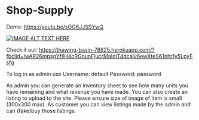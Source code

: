 # Shop-Supply

Demo: https://youtu.be/sOG6JJSSYwQ

[![IMAGE ALT TEXT HERE](https://img.youtube.com/vi/sOG6JJSSYwQ/0.jpg)](https://www.youtube.com/watch?v=sOG6JJSSYwQ)

Check it out: https://thawing-basin-78625.herokuapp.com/?fbclid=IwAR26mpsgYfllH4cRGounFjucrMaIdiT4dcalv6ewXteS61nhr1y5LpyFsfg

To log in as admin use Username: default Password: password

As admin you can generate an inventory sheet to see how many units you have remaining and what revenue you have made. You can also create an listing to upload to the site. Please ensure size of image of item is small (300x300 max). As customer you can view listings made by the admin and can (fake)buy those listings.
